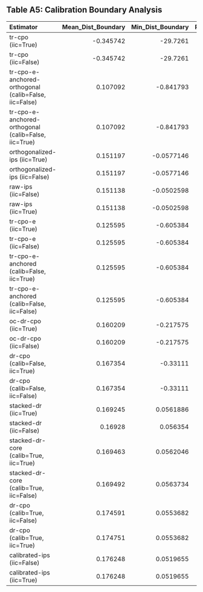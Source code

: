 ## Table A5: Calibration Boundary Analysis

| Estimator                                             |   Mean_Dist_Boundary |   Min_Dist_Boundary |   Pct_Near_Boundary |   Unhelpful_Mean_Dist |   Unhelpful_Min_Dist |   Outlier_Rate | Support   |
|:------------------------------------------------------|---------------------:|--------------------:|--------------------:|----------------------:|---------------------:|---------------:|:----------|
| tr-cpo (iic=True)                                     |            -0.345742 |         -29.7261    |            27.5     |           -0.00238104 |          -0.707362   |       85       | Weak      |
| tr-cpo (iic=False)                                    |            -0.345742 |         -29.7261    |            27.5     |           -0.00238104 |          -0.707362   |       85       | Weak      |
| tr-cpo-e-anchored-orthogonal (calib=False, iic=False) |             0.107092 |          -0.841793  |            25.8333  |           -0.00725681 |          -0.646091   |      100       | Weak      |
| tr-cpo-e-anchored-orthogonal (calib=False, iic=True)  |             0.107092 |          -0.841793  |            25.8333  |           -0.00725681 |          -0.646091   |      100       | Weak      |
| orthogonalized-ips (iic=True)                         |             0.151197 |          -0.0577146 |            21.1111  |            0.0815047  |           0.0137123  |       70       | Weak      |
| orthogonalized-ips (iic=False)                        |             0.151197 |          -0.0577146 |            21.1111  |            0.0815047  |           0.0137123  |       70       | Weak      |
| raw-ips (iic=False)                                   |             0.151138 |          -0.0502598 |            20.5556  |            0.0784     |           0.0168685  |       71.6667  | Weak      |
| raw-ips (iic=True)                                    |             0.151138 |          -0.0502598 |            20.5556  |            0.0784     |           0.0168685  |       71.6667  | Weak      |
| tr-cpo-e (iic=True)                                   |             0.125595 |          -0.605384  |            17.5     |            0.0167349  |          -0.216139   |      100       | Weak      |
| tr-cpo-e (iic=False)                                  |             0.125595 |          -0.605384  |            17.5     |            0.0167349  |          -0.216139   |      100       | Weak      |
| tr-cpo-e-anchored (calib=False, iic=True)             |             0.125595 |          -0.605384  |            17.5     |            0.0167349  |          -0.216139   |      100       | Weak      |
| tr-cpo-e-anchored (calib=False, iic=False)            |             0.125595 |          -0.605384  |            17.5     |            0.0167349  |          -0.216139   |      100       | Weak      |
| oc-dr-cpo (iic=True)                                  |             0.160209 |          -0.217575  |             6.66667 |           -0.00567593 |          -0.665421   |      100       | Weak      |
| oc-dr-cpo (iic=False)                                 |             0.160209 |          -0.217575  |             6.66667 |           -0.00567593 |          -0.665421   |      100       | Weak      |
| dr-cpo (calib=False, iic=True)                        |             0.167354 |          -0.33111   |             5.08475 |            0.0341625  |          -0.212385   |       93.2203  | Weak      |
| dr-cpo (calib=False, iic=False)                       |             0.167354 |          -0.33111   |             5.08475 |            0.0341625  |          -0.212385   |       93.2203  | Weak      |
| stacked-dr (iic=True)                                 |             0.169245 |           0.0561886 |             2.5     |            0.0396899  |           0.00439569 |      100       | Weak      |
| stacked-dr (iic=False)                                |             0.16928  |           0.056354  |             2.5     |            0.0398848  |           0.00470189 |      100       | Weak      |
| stacked-dr-core (calib=True, iic=True)                |             0.169463 |           0.0562046 |             2.5     |            0.040196   |           0.00457213 |      100       | Weak      |
| stacked-dr-core (calib=True, iic=False)               |             0.169492 |           0.0563734 |             2.5     |            0.0403873  |           0.00470189 |      100       | Weak      |
| dr-cpo (calib=True, iic=False)                        |             0.174591 |           0.0553682 |             1.69492 |            0.050768   |          -0.0246398  |       91.5254  | Weak      |
| dr-cpo (calib=True, iic=True)                         |             0.174751 |           0.0553682 |             1.66667 |            0.0506114  |          -0.0246398  |       91.6667  | Weak      |
| calibrated-ips (iic=False)                            |             0.176248 |           0.0519655 |             1.66667 |            0.175951   |           0.0548965  |        3.33333 | Weak      |
| calibrated-ips (iic=True)                             |             0.176248 |           0.0519655 |             1.66667 |            0.175951   |           0.0548965  |        3.33333 | Weak      |